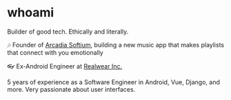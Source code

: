 # whoami

Builder of good tech. Ethically and literally.

🎶 Founder of [Arcadia Softium](https://www.arcadiasoftium.io/), building a new music app that makes playlists that connect with you emotionally

👓 Ex-Android Engineer at [Realwear Inc.](https://www.realwear.com/)

5 years of experience as a Software Engineer in Android, Vue, Django, and more. Very passionate about user interfaces.
